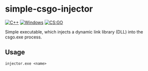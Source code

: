 # simple-csgo-injector
[![C++](https://img.shields.io/badge/language-C%2B%2B-%23f34b7d.svg)](https://en.wikipedia.org/wiki/C%2B%2B)
[![Windows](https://img.shields.io/badge/platform-Windows-0078d7.svg)](https://en.wikipedia.org/wiki/Microsoft_Windows)
[![CS:GO](https://img.shields.io/badge/game-CS%3AGO-yellow.svg)](https://store.steampowered.com/app/730/CounterStrike_Global_Offensive/)

Simple executable, which injects a dynamic link library (DLL) into the csgo.exe process.
## Usage
`injector.exe <name>`
